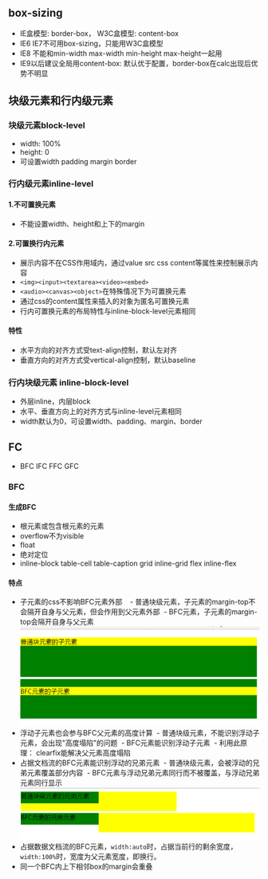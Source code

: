 ## box-sizing
- IE盒模型: border-box， W3C盒模型: content-box
- IE6 IE7不可用box-sizing，只能用W3C盒模型
- IE8 不能和min-width max-width min-height max-height一起用
- IE9以后建议全局用content-box: 默认优于配置，border-box在calc出现后优势不明显

## 块级元素和行内级元素
### 块级元素block-level
- width: 100%
- height: 0
- 可设置width padding margin border
### 行内级元素inline-level
#### 1.不可置换元素
- 不能设置width、height和上下的margin
#### 2.可置换行内元素
- 展示内容不在CSS作用域内，通过value src css content等属性来控制展示内容
- `<img><input><textarea><video><embed>`
- `<audio><canvas><object>`在特殊情况下为可置换元素
- 通过css的content属性来插入的对象为匿名可置换元素
- 行内可置换元素的布局特性与inline-block-level元素相同
#### 特性
- 水平方向的对齐方式受text-align控制，默认左对齐
- 垂直方向的对齐方式受vertical-align控制，默认baseline
### 行内块级元素 inline-block-level
- 外层inline，内层block
- 水平、垂直方向上的对齐方式与inline-level元素相同
- width默认为0，可设置width、padding、margin、border

## FC
- BFC IFC FFC GFC
### BFC
#### 生成BFC
- 根元素或包含根元素的元素
- overflow不为visible
- float
- 绝对定位
- inline-block table-cell table-caption grid inline-grid flex inline-flex
#### 特点
- 子元素的css不影响BFC元素外部  
  - 普通块级元素，子元素的margin-top不会隔开自身与父元素，但会作用到父元素外部
  - BFC元素，子元素的margin-top会隔开自身与父元素
![image](https://github.com/luoruiAlex/blogs/blob/master/CSS/images/layout_bfc1.png)
- 浮动子元素也会参与BFC父元素的高度计算
  - 普通块级元素，不能识别浮动子元素，会出现"高度塌陷"的问题
  - BFC元素能识别浮动子元素
  - 利用此原理： clearfix能解决父元素高度塌陷
- 占据文档流的BFC元素能识别浮动的兄弟元素
  - 普通块级元素，会被浮动的兄弟元素覆盖部分内容
  - BFC元素与浮动兄弟元素同行而不被覆盖，与浮动兄弟元素同行显示  
  ![image](https://github.com/luoruiAlex/blogs/blob/master/CSS/images/layout_bfc2.png)
- 占据数据文档流的BFC元素，`width:auto`时，占据当前行的剩余宽度，`width:100%`时，宽度为父元素宽度，即换行。
- 同一个BFC内上下相邻box的margin会重叠
